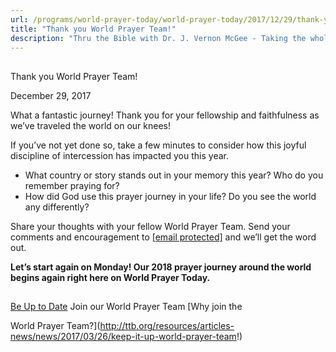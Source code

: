 ```yaml
---
url: /programs/world-prayer-today/world-prayer-today/2017/12/29/thank-you-world-prayer-team!
title: "Thank you World Prayer Team!"
description: "Thru the Bible with Dr. J. Vernon McGee - Taking the whole Word to the whole world"
---
```







## 
 Thank you World Prayer Team!


December 29, 2017




What a fantastic journey! Thank you for your fellowship and faithfulness as we’ve traveled the world on our knees! 


If you’ve not yet done so, take a few minutes to consider how this joyful discipline of intercession has impacted you this year. 


* What country or story stands out in your memory this year? Who do you remember praying for?
* How did God use this prayer journey in your life? Do you see the world any differently?


Share your thoughts with your fellow World Prayer Team. Send your comments and encouragement to [[email protected]](/cdn-cgi/l/email-protection#43010a010f06011610031717016d2c3124) and we’ll get the word out. 


**Let’s start again on Monday! Our 2018 prayer journey around the world begins again right here on World Prayer Today.**







## 




[Be Up to Date](http://feeds.feedburner.com/WorldPrayerToday "World Prayer Today RSS Feed")
Join our World Prayer Team
[Why join the  

World Prayer Team?](http://ttb.org/resources/articles-news/news/2017/03/26/keep-it-up-world-prayer-team!)




